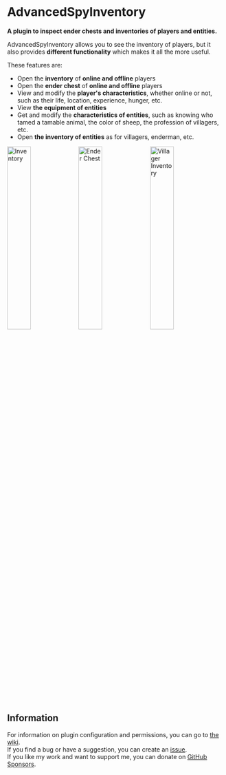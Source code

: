 # AdvancedSpyInventory
**A plugin to inspect ender chests and inventories of players and entities.**

AdvancedSpyInventory allows you to see the inventory of players, but it also provides **different functionality** which makes it all the more useful.

These features are:
- Open the **inventory** of **online and offline** players
- Open the **ender chest** of **online and offline** players
- View and modify the **player's characteristics**, whether online or not, such as their life, location, experience, hunger, etc.
- View **the equipment of entities**
- Get and modify the **characteristics of entities**, such as knowing who tamed a tamable animal, the color of sheep, the profession of villagers, etc.
- Open **the inventory of entities** as for villagers, enderman, etc.

<img alt="Inventory" align="center" width="33%" src="https://cdn-raw.modrinth.com/data/qAwAjka7/images/149c6da11460c8210012da3c5f5c6738be03c7b7.png" /><img alt="Ender Chest" align="center" width="33%" src="https://cdn-raw.modrinth.com/data/qAwAjka7/images/b3a25195818dd05c09e7d77230368755cc4a07d6.png" /><img alt="Villager Inventory" align="center" width="33%" src="https://cdn.modrinth.com/data/qAwAjka7/images/4c618347bb18dfb3b0faa7e08a5ef40cb65da08e.png" />

## Information
For information on plugin configuration and permissions, you can go to [the wiki](https://github.com/DailyCraft/AdvancedSpyInventory/wiki).\
If you find a bug or have a suggestion, you can create an [issue](https://github.com/DailyCraft/AdvancedSpyInventory/issues).\
If you like my work and want to support me, you can donate on [GitHub Sponsors](https://github.com/sponsors/DailyCraft).